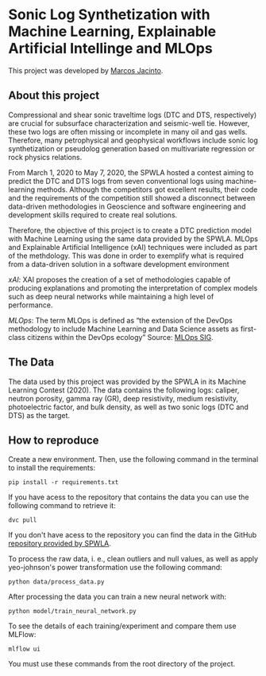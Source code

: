 # Sonic Log Synthetization with Machine Learning, Explainable Artificial Intellinge and MLOps

This project was developed by [Marcos Jacinto](https://www.linkedin.com/in/marcos-jacinto/).

## About this project

Compressional and shear sonic traveltime logs (DTC and DTS, respectively) are crucial for subsurface characterization and seismic-well tie. However, these two logs are often missing or incomplete in many oil and gas wells. Therefore, many petrophysical and geophysical workflows include sonic log synthetization or pseudolog generation based on multivariate regression or rock physics relations.

From March 1, 2020 to May 7, 2020, the SPWLA hosted a contest aiming to predict the DTC and DTS logs from seven conventional logs using machine-learning methods.
Although the competitors got excellent results, their code and the requirements of the competition still showed a disconnect between data-driven methodologies in Geoscience and software engineering and development skills required to create real solutions.

Therefore, the objective of this project is to create a DTC prediction model with Machine Learning using the same data provided by the SPWLA. MLOps and Explainable Artificial Intelligence (xAI) techniques were included as part of the methdology. This was done in order to exemplify what is required from a data-driven solution in a software development environment 


*xAI*: XAI proposes the creation of a set of methodologies capable of producing explanations and promoting the interpretation of complex models such as deep neural networks while maintaining a high level of performance.

*MLOps*: The term MLOps is defined as “the extension of the DevOps methodology to include Machine Learning and Data Science assets as first-class citizens within the DevOps ecology” Source: [MLOps SIG](https://github.com/cdfoundation/sig-mlops/blob/master/roadmap/2020/MLOpsRoadmap2020.md).


## The Data
The data used by this project was provided by the SPWLA in its Machine Learning Contest (2020). The data contains the following logs: caliper, neutron porosity, gamma ray (GR), deep resistivity, medium resistivity, photoelectric factor, and bulk density, as well as two sonic logs (DTC and DTS) as the target. 


## How to reproduce

Create a new environment. Then, use the following command in the terminal to install the requirements:

`pip install -r requirements.txt`

If you have acess to the repository that contains the data you can use the following command to retrieve it:

`dvc pull`

If you don't have acess to the repository you can find the data in the GitHub [repository provided by SPWLA](https://github.com/pddasig/Machine-Learning-Competition-2020).

To process the raw data, i. e., clean outliers and null values, as well as apply yeo-johnson's power transformation use the following command:

`python data/process_data.py`

After processing the data you can train a new neural network with:

`python model/train_neural_network.py`

To see the details of each training/experiment and compare them use MLFlow:

`mlflow ui`

You must use these commands from the root directory of the project.
